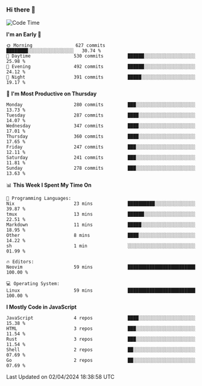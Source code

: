 ### Hi there 👋
<!--START_SECTION:waka-->
![Code Time](http://img.shields.io/badge/Code%20Time-299%20hrs%2054%20mins-blue)

**I'm an Early 🐤** 

```text
🌞 Morning                627 commits         ████████░░░░░░░░░░░░░░░░░   30.74 % 
🌆 Daytime                530 commits         ██████░░░░░░░░░░░░░░░░░░░   25.98 % 
🌃 Evening                492 commits         ██████░░░░░░░░░░░░░░░░░░░   24.12 % 
🌙 Night                  391 commits         █████░░░░░░░░░░░░░░░░░░░░   19.17 % 
```
📅 **I'm Most Productive on Thursday** 

```text
Monday                   280 commits         ███░░░░░░░░░░░░░░░░░░░░░░   13.73 % 
Tuesday                  287 commits         ████░░░░░░░░░░░░░░░░░░░░░   14.07 % 
Wednesday                347 commits         ████░░░░░░░░░░░░░░░░░░░░░   17.01 % 
Thursday                 360 commits         ████░░░░░░░░░░░░░░░░░░░░░   17.65 % 
Friday                   247 commits         ███░░░░░░░░░░░░░░░░░░░░░░   12.11 % 
Saturday                 241 commits         ███░░░░░░░░░░░░░░░░░░░░░░   11.81 % 
Sunday                   278 commits         ███░░░░░░░░░░░░░░░░░░░░░░   13.63 % 
```


📊 **This Week I Spent My Time On** 

```text
💬 Programming Languages: 
Nix                      23 mins             ██████████░░░░░░░░░░░░░░░   39.87 % 
tmux                     13 mins             ██████░░░░░░░░░░░░░░░░░░░   22.51 % 
Markdown                 11 mins             █████░░░░░░░░░░░░░░░░░░░░   18.95 % 
Other                    8 mins              ████░░░░░░░░░░░░░░░░░░░░░   14.22 % 
sh                       1 min               ░░░░░░░░░░░░░░░░░░░░░░░░░   01.99 % 

🔥 Editors: 
Neovim                   59 mins             █████████████████████████   100.00 % 

💻 Operating System: 
Linux                    59 mins             █████████████████████████   100.00 % 
```

**I Mostly Code in JavaScript** 

```text
JavaScript               4 repos             ████░░░░░░░░░░░░░░░░░░░░░   15.38 % 
HTML                     3 repos             ███░░░░░░░░░░░░░░░░░░░░░░   11.54 % 
Rust                     3 repos             ███░░░░░░░░░░░░░░░░░░░░░░   11.54 % 
Shell                    2 repos             ██░░░░░░░░░░░░░░░░░░░░░░░   07.69 % 
Go                       2 repos             ██░░░░░░░░░░░░░░░░░░░░░░░   07.69 % 
```




 Last Updated on 02/04/2024 18:38:58 UTC
<!--END_SECTION:waka-->

<!--
**YoganshSharma/YoganshSharma** is a ✨ _special_ ✨ repository because its `README.md` (this file) appears on your GitHub profile.

Here are some ideas to get you started:

- 🔭 I’m currently working on ...
- 🌱 I’m currently learning ...
- 👯 I’m looking to collaborate on ...
- 🤔 I’m looking for help with ...
- 💬 Ask me about ...
- 📫 How to reach me: ...
- 😄 Pronouns: ...
- ⚡ Fun fact: ...
-->
